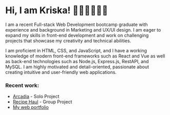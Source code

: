 # Hi, I am Kriska! 👧🏻🇵🇭👋🏼    

I am a recent Full-stack Web Development bootcamp graduate with experience and background in Marketing and UX/UI design. I am eager to expand my skills in front-end development and work on challenging projects that showcase my creativity and technical abilities. 

I am proficient in HTML, CSS, and JavaScript, and I have a working knowledge of modern front-end frameworks such as React and Vue as well as back-end technologies such as Node.js, Express.js, RestAPI, and MySQL. I am highly motivated and detail-oriented, passionate about creating intuitive and user-friendly web applications.
    
### Recent work:   
* [Arcadia](https://github.com/krdlange/arcadia) - Solo Project  
* [Recipe Haul](https://github.com/CodeOp-tech/FSPT12-final-project) - Group Project  
* [My web portfolio](https://kdlange-portfolio.vercel.app/) 


<!---
krdlange/krdlange is a ✨ special ✨ repository because its `README.md` (this file) appears on your GitHub profile.
You can click the Preview link to take a look at your changes.
--->
